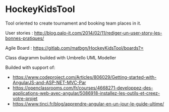 # HockeyKidsTool

Tool oriented to create tournament and booking team places in it.

User stories : http://blog.palo-it.com/2014/02/11/rediger-un-user-story-les-bonnes-pratiques/

Agile Board : https://gitlab.com/matbgn/HockeyKidsTool/boards?=

Class diagramm builded with Umbrello UML Modeller

Builded with support of:
- https://www.codeproject.com/Articles/806029/Getting-started-with-AngularJS-and-ASP-NET-MVC-Par
- https://openclassrooms.com/fr/courses/4668271-developpez-des-applications-web-avec-angular/5086918-installez-les-outils-et-creez-votre-projet
- https://www.tinci.fr/blog/apprendre-angular-en-un-jour-le-guide-ultime/
